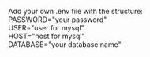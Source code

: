 
Add your own .env file with the structure: <br>
PASSWORD="your password" <br>
USER="user for mysql" <br>
HOST="host for mysql" <br>
DATABASE="your database name" <br>